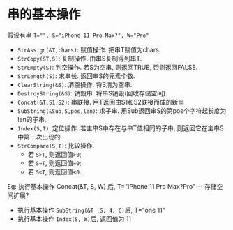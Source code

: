 # 串的基本操作

假设有串 `T="", S="iPhone 11 Pro Max?", W="Pro"`

- `StrAssign(&T,chars)`: 赋值操作. 把串T赋值为chars.
- `StrCopy(&T,S)`: 复制操作. 由串S复制得到串T.
- `StrEmpty(S)`: 判空操作. 若S为空串, 则返回TRUE, 否则返回FALSE.
- `StrLength(S)`: 求串长. 返回串S的元素个数.
- `ClearString(&S)`: 清空操作. 将S清为空串.
- `DestroyString(&S)`: 销毁串. 将串S销毁(回收存储空间).
- `Concat(&T,S1,S2)`: 串联接. 用T返回由S1和S2联接而成的新串
- `SubString(&Sub,S,pos,len)`: 求子串. 用Sub返回串S的第pos个字符起长度为len的子串.
- `Index(S,T)`: 定位操作. 若主串S中存在与串T值相同的子串, 则返回它在主串S中第一次出现的
- `StrCompare(S,T)`: 比较操作.
  - 若 `S>T`, 则返回值`>0`;
  - 若 `S=T`, 则返回值`=0`;
  - 若 `S<T`, 则返回值`<0`.

Eg: 执行基本操作 Concat(&T, S, W) 后, T="iPhone 11 Pro Max?Pro" -- 存储空间扩展?

- 执行基本操作 `SubString(&T ,S, 4, 6)`后, T="one 11"
- 执行基本操作 `Index(S, W)`后, 返回值为 11
